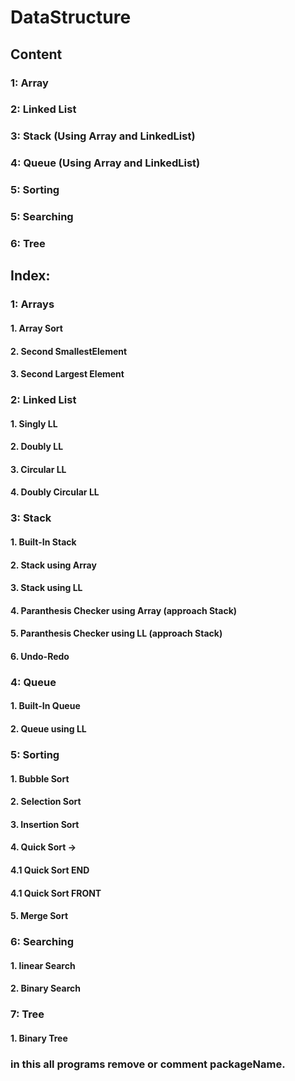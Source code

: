 # DataStructure
## Content 
### 1: Array
### 2: Linked List
### 3: Stack (Using Array and LinkedList)
### 4: Queue (Using Array and LinkedList)
### 5: Sorting
### 5: Searching
### 6: Tree

## Index:
### 1: Arrays
#### 1. Array Sort
#### 2. Second SmallestElement
#### 3. Second Largest Element

### 2: Linked List
#### 1. Singly LL
#### 2. Doubly LL
#### 3. Circular LL
#### 4. Doubly Circular LL

### 3: Stack
#### 1. Built-In Stack
#### 2. Stack using Array
#### 3. Stack using LL
#### 4. Paranthesis Checker using Array (approach Stack)
#### 5. Paranthesis Checker using LL (approach Stack)
#### 6. Undo-Redo

### 4: Queue
#### 1. Built-In Queue
#### 2. Queue using LL

### 5: Sorting
#### 1. Bubble Sort
#### 2. Selection Sort
#### 3. Insertion Sort
#### 4. Quick Sort ->
####    4.1 Quick Sort END
####    4.1 Quick Sort FRONT
#### 5. Merge Sort

### 6: Searching
#### 1. linear Search
#### 2. Binary Search

### 7: Tree
#### 1. Binary Tree

### in this all programs remove or comment packageName.
